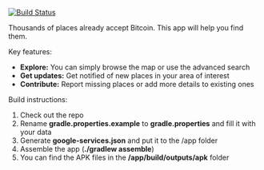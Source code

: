 [![Build Status](https://travis-ci.org/bubelov/coins-android.svg?branch=develop)](https://travis-ci.org/bubelov/coins-android)

Thousands of places already accept Bitcoin. This app will help you find them.

Key features:

- __Explore:__ You can simply browse the map or use the advanced search
- __Get updates:__ Get notified of new places in your area of interest
- __Contribute:__ Report missing places or add more details to existing ones

Build instructions:

1. Check out the repo
2. Rename **gradle.properties.example** to **gradle.properties** and fill it with your data
3. Generate **google-services.json** and put it to the /app folder
4. Assemble the app (**./gradlew assemble**)
5. You can find the APK files in the **/app/build/outputs/apk** folder
